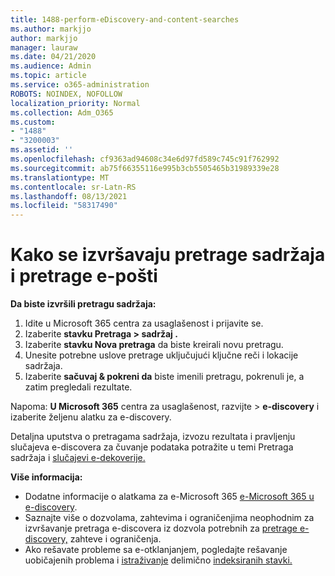 ```yaml
---
title: 1488-perform-eDiscovery-and-content-searches
ms.author: markjjo
author: markjjo
manager: lauraw
ms.date: 04/21/2020
ms.audience: Admin
ms.topic: article
ms.service: o365-administration
ROBOTS: NOINDEX, NOFOLLOW
localization_priority: Normal
ms.collection: Adm_O365
ms.custom:
- "1488"
- "3200003"
ms.assetid: ''
ms.openlocfilehash: cf9363ad94608c34e6d97fd589c745c91f762992
ms.sourcegitcommit: ab75f66355116e995b3cb5505465b31989339e28
ms.translationtype: MT
ms.contentlocale: sr-Latn-RS
ms.lasthandoff: 08/13/2021
ms.locfileid: "58317490"
---
```

# <a name="how-to-perform-content-searches-and-ediscovery-searches"></a>Kako se izvršavaju pretrage sadržaja i pretrage e-pošti

**Da biste izvršili pretragu sadržaja:**

1. Idite u Microsoft 365 centra za usaglašenost i prijavite se.
2. Izaberite **stavku Pretraga > sadržaj .**
3. Izaberite **stavku Nova pretraga** da biste kreirali novu pretragu.
4. Unesite potrebne uslove pretrage uključujući ključne reči i lokacije sadržaja.
5. Izaberite **sačuvaj & pokreni da** biste imenili pretragu, pokrenuli je, a zatim pregledali rezultate.

Napoma: **U Microsoft 365** centra za usaglašenost, razvijte   >   **e-discovery** i izaberite željenu alatku za e-discovery.

Detaljna uputstva o pretragama sadržaja, izvozu rezultata i pravljenju slučajeva e-discovera za čuvanje podataka potražite u temi Pretraga sadržaja i [slučajevi e-dekoverije.](https://docs.microsoft.com/microsoft-365/compliance/ediscovery-cases) [](https://docs.microsoft.com/microsoft-365/compliance/content-search)

**Više informacija:**

- Dodatne informacije o alatkama za e-Microsoft 365 [e-Microsoft 365 u e-discovery](https://docs.microsoft.com/microsoft-365/compliance/ediscovery).
- Saznajte više o dozvolama, zahtevima i ograničenjima neophodnim za izvršavanje pretraga e-discovera [](https://docs.microsoft.com/microsoft-365/compliance/limits-for-content-search)iz dozvola potrebnih za [pretrage e-discovery,](https://docs.microsoft.com/microsoft-365/compliance/assign-ediscovery-permissions) zahteve i ograničenja.
- Ako rešavate probleme sa e-otklanjanjem, pogledajte rešavanje uobičajenih problema i [istraživanje](https://docs.microsoft.com/microsoft-365/compliance/ediscovery-troubleshooting-common-issues) delimično [indeksiranih stavki.](https://docs.microsoft.com/microsoft-365/compliance/investigating-partially-indexed-items-in-ediscovery)
